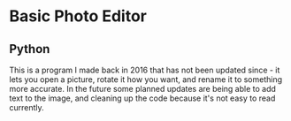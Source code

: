# Basic Photo Editor
## Python
This is a program I made back in 2016 that has not been updated since - it 
lets you open a picture, rotate it how you want, and rename it to something 
more accurate. In the future some planned updates are being able to add text 
to the image, and cleaning up the code because it's not easy to read currently.
